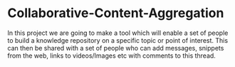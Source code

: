# Collaborative-Content-Aggregation
In this project we are going to make a tool which will enable a set of people to build a knowledge repository on a specific topic or point of interest. This can then be shared with a set of people who can add messages, snippets from the web, links to videos/Images etc with comments to this thread.
